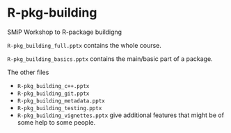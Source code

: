 # R-pkg-building

SMiP Workshop to R-package buildigng

```R-pkg_building_full.pptx```  contains the whole course.

```R-pkg_building_basics.pptx```  contains the main/basic part of a package.

The other files
* ```R-pkg_building_c++.pptx```
* ```R-pkg_building_git.pptx```
* ```R-pkg_building_metadata.pptx```
* ```R-pkg_building_testing.pptx```
* ```R-pkg_building_vignettes.pptx```
give additional features that might be of some help to some people.
